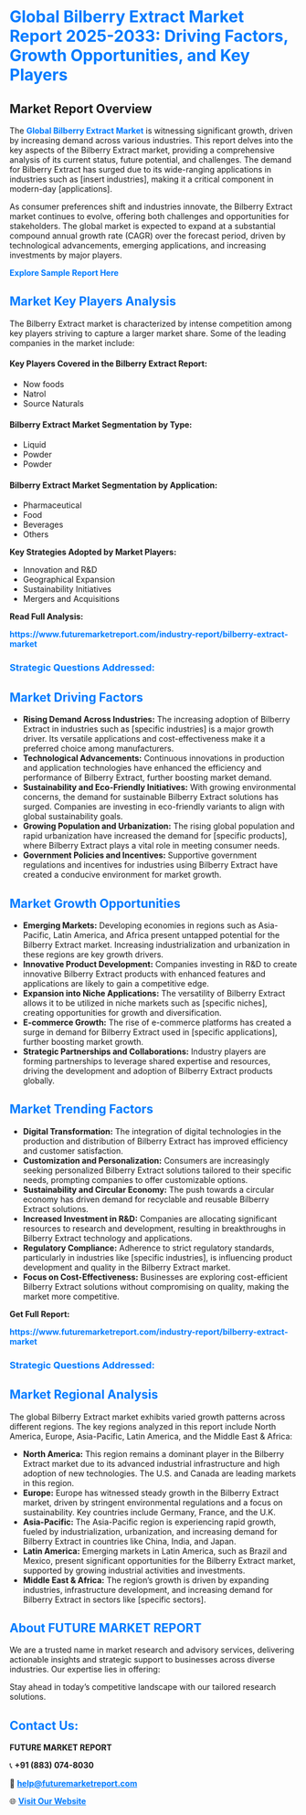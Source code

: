 <h1 style="color: #007BFF;">Global Bilberry Extract Market Report 2025-2033: Driving Factors, Growth Opportunities, and Key Players</h1>

<section id="overview">
<h2>Market Report Overview</h2>
<p>The <a href="https://www.futuremarketreport.com/industry-report/bilberry-extract-market" style="color: #007BFF; text-decoration: none;"><strong>Global Bilberry Extract Market</strong></a> is witnessing significant growth, driven by increasing demand across various industries. This report delves into the key aspects of the Bilberry Extract market, providing a comprehensive analysis of its current status, future potential, and challenges. The demand for Bilberry Extract has surged due to its wide-ranging applications in industries such as [insert industries], making it a critical component in modern-day [applications].</p>
<p>As consumer preferences shift and industries innovate, the Bilberry Extract market continues to evolve, offering both challenges and opportunities for stakeholders. The global market is expected to expand at a substantial compound annual growth rate (CAGR) over the forecast period, driven by technological advancements, emerging applications, and increasing investments by major players.</p>
</section>

<section id="overview">
<p><a href="https://www.futuremarketreport.com/request-sample/reportId=90940" style="color: #007BFF; text-decoration: none;"><strong>Explore Sample Report Here</strong></a></p>
</section>

<section id="key-players">
<h2 style="color: #007BFF;">Market Key Players Analysis</h2>
<p>The Bilberry Extract market is characterized by intense competition among key players striving to capture a larger market share. Some of the leading companies in the market include:</p>
<h4>Key Players Covered in the Bilberry Extract Report:</h4>
<ul><li>Now foods</li><li>Natrol</li><li>Source Naturals</li></ul>
<h4>Bilberry Extract Market Segmentation by Type:</h4>
<ul><li>Liquid</li><li>Powder</li><li>Powder</li></ul>

<h4>Bilberry Extract Market Segmentation by Application:</h4>
<ul><li>Pharmaceutical</li><li>Food</li><li>Beverages</li><li>Others</li></ul>
<p><strong>Key Strategies Adopted by Market Players:</strong></p>
<ul>
<li>Innovation and R&D</li>
<li>Geographical Expansion</li>
<li>Sustainability Initiatives</li>
<li>Mergers and Acquisitions</li>
</ul>
</section>

<section>
<p><strong>Read Full Analysis: </strong></p><a href="https://www.futuremarketreport.com/industry-report/bilberry-extract-market" style="color: #007BFF; text-decoration: none;"><strong>https://www.futuremarketreport.com/industry-report/bilberry-extract-market</strong></a>
<h3 style="color: #007BFF;">Strategic Questions Addressed:</h3>
</section>

<section id="driving-factors">
<h2 style="color: #007BFF;">Market Driving Factors</h2>
<ul>
<li><strong>Rising Demand Across Industries:</strong> The increasing adoption of Bilberry Extract in industries such as [specific industries] is a major growth driver. Its versatile applications and cost-effectiveness make it a preferred choice among manufacturers.</li>
<li><strong>Technological Advancements:</strong> Continuous innovations in production and application technologies have enhanced the efficiency and performance of Bilberry Extract, further boosting market demand.</li>
<li><strong>Sustainability and Eco-Friendly Initiatives:</strong> With growing environmental concerns, the demand for sustainable Bilberry Extract solutions has surged. Companies are investing in eco-friendly variants to align with global sustainability goals.</li>
<li><strong>Growing Population and Urbanization:</strong> The rising global population and rapid urbanization have increased the demand for [specific products], where Bilberry Extract plays a vital role in meeting consumer needs.</li>
<li><strong>Government Policies and Incentives:</strong> Supportive government regulations and incentives for industries using Bilberry Extract have created a conducive environment for market growth.</li>
</ul>
</section>

<section id="growth-opportunities">
<h2 style="color: #007BFF;">Market Growth Opportunities</h2>
<ul>
<li><strong>Emerging Markets:</strong> Developing economies in regions such as Asia-Pacific, Latin America, and Africa present untapped potential for the Bilberry Extract market. Increasing industrialization and urbanization in these regions are key growth drivers.</li>
<li><strong>Innovative Product Development:</strong> Companies investing in R&D to create innovative Bilberry Extract products with enhanced features and applications are likely to gain a competitive edge.</li>
<li><strong>Expansion into Niche Applications:</strong> The versatility of Bilberry Extract allows it to be utilized in niche markets such as [specific niches], creating opportunities for growth and diversification.</li>
<li><strong>E-commerce Growth:</strong> The rise of e-commerce platforms has created a surge in demand for Bilberry Extract used in [specific applications], further boosting market growth.</li>
<li><strong>Strategic Partnerships and Collaborations:</strong> Industry players are forming partnerships to leverage shared expertise and resources, driving the development and adoption of Bilberry Extract products globally.</li>
</ul>
</section>

<section id="trending-factors">
<h2 style="color: #007BFF;">Market Trending Factors</h2>
<ul>
<li><strong>Digital Transformation:</strong> The integration of digital technologies in the production and distribution of Bilberry Extract has improved efficiency and customer satisfaction.</li>
<li><strong>Customization and Personalization:</strong> Consumers are increasingly seeking personalized Bilberry Extract solutions tailored to their specific needs, prompting companies to offer customizable options.</li>
<li><strong>Sustainability and Circular Economy:</strong> The push towards a circular economy has driven demand for recyclable and reusable Bilberry Extract solutions.</li>
<li><strong>Increased Investment in R&D:</strong> Companies are allocating significant resources to research and development, resulting in breakthroughs in Bilberry Extract technology and applications.</li>
<li><strong>Regulatory Compliance:</strong> Adherence to strict regulatory standards, particularly in industries like [specific industries], is influencing product development and quality in the Bilberry Extract market.</li>
<li><strong>Focus on Cost-Effectiveness:</strong> Businesses are exploring cost-efficient Bilberry Extract solutions without compromising on quality, making the market more competitive.</li>
</ul>
</section>

<section>
<p><strong>Get Full Report: </strong></p><a href="https://www.futuremarketreport.com/industry-report/bilberry-extract-market" style="color: #007BFF; text-decoration: none;"><strong>https://www.futuremarketreport.com/industry-report/bilberry-extract-market</strong></a>
<h3 style="color: #007BFF;">Strategic Questions Addressed:</h3>
</section>


<section id="regional-analysis">
<h2 style="color: #007BFF;">Market Regional Analysis</h2>
<p>The global Bilberry Extract market exhibits varied growth patterns across different regions. The key regions analyzed in this report include North America, Europe, Asia-Pacific, Latin America, and the Middle East & Africa:</p>
<ul>
<li><strong>North America:</strong> This region remains a dominant player in the Bilberry Extract market due to its advanced industrial infrastructure and high adoption of new technologies. The U.S. and Canada are leading markets in this region.</li>
<li><strong>Europe:</strong> Europe has witnessed steady growth in the Bilberry Extract market, driven by stringent environmental regulations and a focus on sustainability. Key countries include Germany, France, and the U.K.</li>
<li><strong>Asia-Pacific:</strong> The Asia-Pacific region is experiencing rapid growth, fueled by industrialization, urbanization, and increasing demand for Bilberry Extract in countries like China, India, and Japan.</li>
<li><strong>Latin America:</strong> Emerging markets in Latin America, such as Brazil and Mexico, present significant opportunities for the Bilberry Extract market, supported by growing industrial activities and investments.</li>
<li><strong>Middle East & Africa:</strong> The region’s growth is driven by expanding industries, infrastructure development, and increasing demand for Bilberry Extract in sectors like [specific sectors].</li>
</ul>
</section>

<footer>
<h2 style="color: #007BFF;">About FUTURE MARKET REPORT</h2>
<p>We are a trusted name in market research and advisory services, delivering actionable insights and strategic support to businesses across diverse industries. Our expertise lies in offering:</p>

<p>Stay ahead in today’s competitive landscape with our tailored research solutions.</p>

<h2 style="color: #007BFF;">Contact Us:</h2>
<p><strong>FUTURE MARKET REPORT</strong></p>
<p>📞 <strong>+91 (883) 074-8030</strong></p>
<p>📧 <strong><a href="mailto:help@futuremarketreport.com" style="color: #007BFF;">help@futuremarketreport.com</a></strong></p>
<p>🌐 <strong><a href="https://www.futuremarketreport.com/" style="color: #007BFF;">Visit Our Website</a></strong></p>
</footer>
